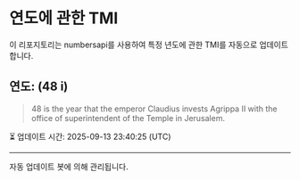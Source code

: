 
# 연도에 관한 TMI

이 리포지토리는 numbersapi를 사용하여 특정 년도에 관한 TMI를 자동으로 업데이트합니다.

## 연도: (48 i)
> 48 is the year that the emperor Claudius invests Agrippa II with the office of superintendent of the Temple in Jerusalem.

⏳ 업데이트 시간: 2025-09-13 23:40:25 (UTC)

---
자동 업데이트 봇에 의해 관리됩니다.
